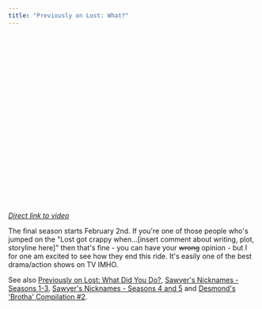 ```yaml
---
title: "Previously on Lost: What?"
---
```

<p><object width="425" height="344"><param name="movie" value="https://www.youtube.com/v/GcatQSyRK6c&hl=en_US&fs=1&"></param><param name="allowFullScreen" value="true"></param><param name="allowscriptaccess" value="always"></param><embed src="https://www.youtube.com/v/GcatQSyRK6c&hl=en_US&fs=1&" type="application/x-shockwave-flash" allowscriptaccess="always" allowfullscreen="true" width="425" height="344"></embed></object></p>
<p><em><a href="https://www.youtube.com/watch?v=GcatQSyRK6c">Direct link to video</a></em></p>
<p>The final season starts February 2nd.  If you're one of those people who's jumped on the "Lost got crappy when...[insert comment about writing, plot, storyline here]" then that's fine - you can have your <strike>wrong</strike> opinion - but I for one am excited to see how they end this ride.  It's easily one of the best drama/action shows on TV IMHO.</p>
<p>See also <a href="https://www.youtube.com/watch?v=RgHYM0TZzO0">Previously on Lost: What Did You Do?</a>, <a href="https://www.youtube.com/watch?v=or_BGsW7Mgg">Sawyer's Nicknames - Seasons 1-3</a>, <a href="https://www.youtube.com/watch?v=ODByPPenRYk">Sawyer's Nicknames - Seasons 4 and 5</a> and <a href="https://www.youtube.com/watch?v=5Aqo8LWuNIs">Desmond's 'Brotha' Compilation #2</a>.</p>
